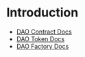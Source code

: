 # Introduction

* [DAO Contract Docs](LiteDAO.md)
* [DAO Token Docs](LiteDAOtoken.md)
* [DAO Factory Docs](LiteDAOFactory.md)